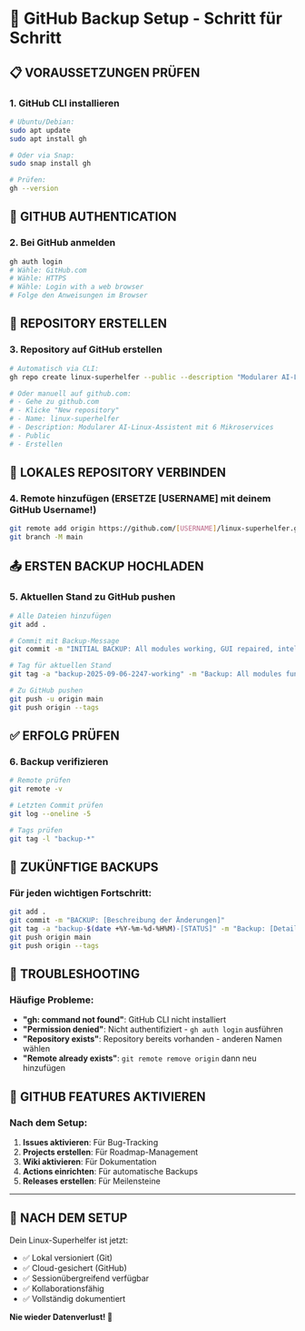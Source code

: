 # 🚀 GitHub Backup Setup - Schritt für Schritt

## 📋 VORAUSSETZUNGEN PRÜFEN

### 1. GitHub CLI installieren
```bash
# Ubuntu/Debian:
sudo apt update
sudo apt install gh

# Oder via Snap:
sudo snap install gh

# Prüfen:
gh --version
```

## 🔐 GITHUB AUTHENTICATION

### 2. Bei GitHub anmelden
```bash
gh auth login
# Wähle: GitHub.com
# Wähle: HTTPS
# Wähle: Login with a web browser
# Folge den Anweisungen im Browser
```

## 📁 REPOSITORY ERSTELLEN

### 3. Repository auf GitHub erstellen
```bash
# Automatisch via CLI:
gh repo create linux-superhelfer --public --description "Modularer AI-Linux-Assistent mit 6 Mikroservices"

# Oder manuell auf github.com:
# - Gehe zu github.com
# - Klicke "New repository"
# - Name: linux-superhelfer
# - Description: Modularer AI-Linux-Assistent mit 6 Mikroservices
# - Public
# - Erstellen
```

## 🔗 LOKALES REPOSITORY VERBINDEN

### 4. Remote hinzufügen (ERSETZE [USERNAME] mit deinem GitHub Username!)
```bash
git remote add origin https://github.com/[USERNAME]/linux-superhelfer.git
git branch -M main
```

## 📤 ERSTEN BACKUP HOCHLADEN

### 5. Aktuellen Stand zu GitHub pushen
```bash
# Alle Dateien hinzufügen
git add .

# Commit mit Backup-Message
git commit -m "INITIAL BACKUP: All modules working, GUI repaired, intelligent routing active"

# Tag für aktuellen Stand
git tag -a "backup-2025-09-06-2247-working" -m "Backup: All modules functional, GUI repaired, math routing needs tuning"

# Zu GitHub pushen
git push -u origin main
git push origin --tags
```

## ✅ ERFOLG PRÜFEN

### 6. Backup verifizieren
```bash
# Remote prüfen
git remote -v

# Letzten Commit prüfen
git log --oneline -5

# Tags prüfen
git tag -l "backup-*"
```

## 🎯 ZUKÜNFTIGE BACKUPS

### Für jeden wichtigen Fortschritt:
```bash
git add .
git commit -m "BACKUP: [Beschreibung der Änderungen]"
git tag -a "backup-$(date +%Y-%m-%d-%H%M)-[STATUS]" -m "Backup: [Details]"
git push origin main
git push origin --tags
```

## 🚨 TROUBLESHOOTING

### Häufige Probleme:
- **"gh: command not found"**: GitHub CLI nicht installiert
- **"Permission denied"**: Nicht authentifiziert - `gh auth login` ausführen
- **"Repository exists"**: Repository bereits vorhanden - anderen Namen wählen
- **"Remote already exists"**: `git remote remove origin` dann neu hinzufügen

## 📱 GITHUB FEATURES AKTIVIEREN

### Nach dem Setup:
1. **Issues aktivieren**: Für Bug-Tracking
2. **Projects erstellen**: Für Roadmap-Management  
3. **Wiki aktivieren**: Für Dokumentation
4. **Actions einrichten**: Für automatische Backups
5. **Releases erstellen**: Für Meilensteine

---

## 🎉 NACH DEM SETUP

Dein Linux-Superhelfer ist jetzt:
- ✅ Lokal versioniert (Git)
- ✅ Cloud-gesichert (GitHub)
- ✅ Sessionübergreifend verfügbar
- ✅ Kollaborationsfähig
- ✅ Vollständig dokumentiert

**Nie wieder Datenverlust! 🚀**